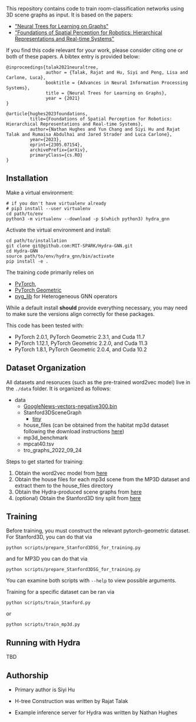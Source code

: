 This repository contains code to train room-classification networks using 3D scene graphs as input.
It is based on the papers:
  - ["Neural Trees for Learning on Graphs"](https://proceedings.neurips.cc/paper/2021/file/ddf88ea64eaed0f3de5531ac964a0a1a-Paper.pdf)
  - ["Foundations of Spatial Perception for Robotics: Hierarchical Representations and Real-time Systems"](https://arxiv.org/abs/2305.07154)

If you find this code relevant for your work, please consider citing one or both of these papers. A bibtex entry is provided below:

```
@inproceedings{talak2021neuraltree,
               author = {Talak, Rajat and Hu, Siyi and Peng, Lisa and Carlone, Luca},
               booktitle = {Advances in Neural Information Processing Systems},
               title = {Neural Trees for Learning on Graphs},
               year = {2021}
}

@article{hughes2023foundations,
         title={Foundations of Spatial Perception for Robotics: Hierarchical Representations and Real-time Systems},
         author={Nathan Hughes and Yun Chang and Siyi Hu and Rajat Talak and Rumaisa Abdulhai and Jared Strader and Luca Carlone},
         year={2023},
         eprint={2305.07154},
         archivePrefix={arXiv},
         primaryClass={cs.RO}
}
```

## Installation

Make a virtual environment:
```
# if you don't have virtualenv already
# pip3 install --user virtualenv
cd path/to/env
python3 -m virtualenv --download -p $(which python3) hydra_gnn
```

Activate the virtual environment and install:
```
cd path/to/installation
git clone git@github.com:MIT-SPARK/Hydra-GNN.git
cd Hydra-GNN
source path/to/env/hydra_gnn/bin/activate
pip install -e .
```

The training code primarily relies on
  - [PyTorch](https://pytorch.org/get-started/locally/),
  - [PyTorch Geometric](https://pytorch-geometric.readthedocs.io/en/latest/install/installation.html)
  - [pyg_lib](https://github.com/pyg-team/pyg-lib) for Heterogeneous GNN operators

While a default install **should** provide everything necessary, you may need to make sure the versions align correctly for these packages.

This code has been tested with:
  - PyTorch 2.0.1, PyTorch Geometric 2.3.1, and Cuda 11.7
  - PyTorch 1.12.1, PyTorch Geometric 2.2.0, and Cuda 11.3
  - PyTorch 1.8.1, PyTorch Geometric 2.0.4, and Cuda 10.2

## Dataset Organization

All datasets and resoruces (such as the pre-trained word2vec model) live in the `./data` folder. It is organized as follows:

- data
  - [GoogleNews-vectors-negative300.bin](https://www.kaggle.com/datasets/leadbest/googlenewsvectorsnegative300)
  - Stanford3DSceneGraph
    - [tiny](https://github.com/StanfordVL/3DSceneGraph)
  - house_files (can be obtained from the habitat mp3d dataset following the download instructions [here](https://github.com/facebookresearch/habitat-sim/blob/main/DATASETS.md#matterport3d-mp3d-dataset))
  - mp3d_benchmark
  - mpcat40.tsv
  - tro_graphs_2022_09_24

Steps to get started for training:
1) Obtain the word2vec model from [here](https://www.kaggle.com/datasets/leadbest/googlenewsvectorsnegative300)
2) Obtain the house files for each mp3d scene from the MP3D dataset and extract them to the house_files directory
3) Obtain the Hydra-produced scene graphs from [here](https://drive.google.com/drive/folders/1OgQOLYKUg5nRdZnfWQsFspBd7HEV5ZyW?usp=sharing)
4) (optional) Obtain the Stanford3D tiny split from [here](https://github.com/StanfordVL/3DSceneGraph)

## Training

Before training, you must construct the relevant pytorch-geometric dataset. For Stanford3D, you can do that via
```
python scripts/prepare_Stanford3DSG_for_training.py
```
and for MP3D you can do that via
```
python scripts/prepare_Stanford3DSG_for_training.py
```

You can examine both scripts with `--help` to view possible arguments.

Training for a specific dataset can be ran via
```
python scripts/train_Stanford.py
```
or
```
python scripts/train_mp3d.py
```

## Running with Hydra

TBD

## Authorship

  - Primary author is Siyi Hu

  - H-tree Construction was written by Rajat Talak

  - Example inference server for Hydra was written by Nathan Hughes
